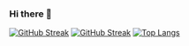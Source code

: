 ### Hi there 👋

[![GitHub Streak](http://github-readme-streak-stats.herokuapp.com?user=thiagotmendes&theme=dark&background=000000)](https://git.io/streak-stats)
[![GitHub Streak](http://github-readme-streak-stats.herokuapp.com?user=thiagotmendes&theme=dark&background=000000)](https://git.io/streak-stats)
[![Top Langs](https://github-readme-stats.vercel.app/api/top-langs/?username=thiagotmendes&layout=compact&theme=vision-friendly-dark)](https://github.com/anuraghazra/github-readme-stats)



<!--
**thiagotmendes/thiagotmendes** is a ✨ _special_ ✨ repository because its `README.md` (this file) appears on your GitHub profile.

Here are some ideas to get you started:

- 🔭 I’m currently working on ...
- 🌱 I’m currently learning ...
- 👯 I’m looking to collaborate on ...
- 🤔 I’m looking for help with ...
- 💬 Ask me about ...
- 📫 How to reach me: ...
- 😄 Pronouns: ...
- ⚡ Fun fact: ...
-->
